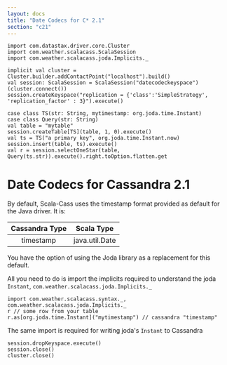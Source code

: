 ```yaml
---
layout: docs
title: "Date Codecs for C* 2.1"
section: "c21"
---
```

```tut:invisible
import com.datastax.driver.core.Cluster
import com.weather.scalacass.ScalaSession
import com.weather.scalacass.joda.Implicits._

implicit val cluster = Cluster.builder.addContactPoint("localhost").build()
val session: ScalaSession = ScalaSession("datecodeckeyspace")(cluster.connect())
session.createKeyspace("replication = {'class':'SimpleStrategy', 'replication_factor' : 3}").execute()

case class TS(str: String, mytimestamp: org.joda.time.Instant)
case class Query(str: String)
val table = "mytable"
session.createTable[TS](table, 1, 0).execute()
val ts = TS("a primary key", org.joda.time.Instant.now)
session.insert(table, ts).execute()
val r = session.selectOneStar(table, Query(ts.str)).execute().right.toOption.flatten.get
```

# Date Codecs for Cassandra 2.1

By default, Scala-Cass uses the timestamp format provided as default for the Java driver. It is:

| Cassandra Type |           Scala Type               |
|:--------------:|:----------------------------------:|
| timestamp      | java.util.Date                     |


You have the option of using the Joda library as a replacement for this default.

All you need to do is import the implicits required to understand the joda `Instant`, 
`com.weather.scalacass.joda.Implicits._`

```tut
import com.weather.scalacass.syntax._, com.weather.scalacass.joda.Implicits._
r // some row from your table
r.as[org.joda.time.Instant]("mytimestamp") // cassandra "timestamp"
```

The same import is required for writing joda's `Instant` to Cassandra

```tut:invisible
session.dropKeyspace.execute()
session.close()
cluster.close()
```